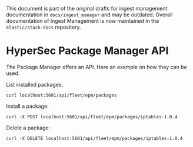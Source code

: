 This document is part of the original drafts for ingest management documentation in `docs/ingest_manager` and may be outdated.
Overall documentation of Ingest Management is now maintained in the `elastic/stack-docs` repository.

# HyperSec Package Manager API

The Package Manager offers an API. Here an example on how they can be used.

List installed packages:

```
curl localhost:5601/api/fleet/epm/packages
```

Install a package:

```
curl -X POST localhost:5601/api/fleet/epm/packages/iptables-1.0.4
```

Delete a package:

```
curl -X DELETE localhost:5601/api/fleet/epm/packages/iptables-1.0.4
```

